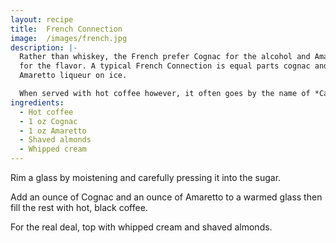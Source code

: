 ```yaml
---
layout: recipe
title:  French Connection
image:  /images/french.jpg
description: |-
  Rather than whiskey, the French prefer Cognac for the alcohol and Amaretto
  for the flavor. A typical French Connection is equal parts cognac and
  Amaretto liqueur on ice.

  When served with hot coffee however, it often goes by the name of *Cafe Amore*.
ingredients:
  - Hot coffee
  - 1 oz Cognac
  - 1 oz Amaretto
  - Shaved almonds
  - Whipped cream
---
```

Rim a glass by moistening and carefully pressing it into the sugar.

Add an ounce of Cognac and an ounce of Amaretto to a warmed glass then fill the
rest with hot, black coffee.

For the real deal, top with whipped cream and shaved almonds.
